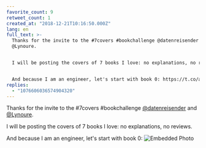 ```yaml
---
favorite_count: 9
retweet_count: 1
created_at: "2018-12-21T10:16:50.000Z"
lang: en
full_text: >-
  Thanks for the invite to the #7covers #bookchallenge @datenreisender and
  @Lynoure. 


  I will be posting the covers of 7 books I love: no explanations, no reviews.


  And because I am an engineer, let's start with book 0: https://t.co/atw2wLiMA3
replies:
  - "1076606036574904320"
---
```


Thanks for the invite to the #7covers #bookchallenge
[@datenreisender](https://twitter.com/datenreisender) and
[@Lynoure](https://twitter.com/Lynoure).

I will be posting the covers of 7 books I love: no explanations, no reviews.

And because I am an engineer, let's start with book 0:
![Embedded Photo](https://twitter-media-coderbyheart.s3.eu-north-1.amazonaws.com/1076058906093371397-Du7tvd4XQAEQuUH.jpg)
